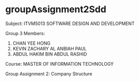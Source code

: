 # groupAssignment2Sdd

Subject: ITVM5013 SOFTWARE DESIGN AND DEVELOPMENT

Group 3 Members:
1. CHAN YEE HONG
2. KEVIN ZACHARY AL ANBIAH PAUL
3. ABDUL HAKIM BIN ABDUL RASHID

Course: MASTER OF INFORMATION TECHNOLOGY

Group Assignment 2: Company Structure
